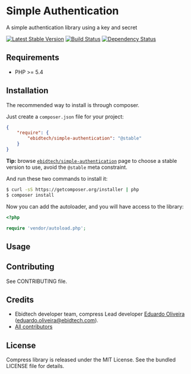 # Simple Authentication #

A simple authentication library using a key and secret

[![Latest Stable Version](https://poser.pugx.org/ebidtech/simple-authentication/v/stable.png)](https://packagist.org/packages/ebidtech/simple-authentication) [![Build Status](https://travis-ci.org/ebidtech/simple-authentication.png?branch=v0.2.4)](https://travis-ci.org/ebidtech/simple-authentication) [![Dependency Status](https://www.versioneye.com/user/projects/529f55ab632bac8452000002/badge.png)](https://www.versioneye.com/user/projects/529f55ab632bac8452000002)

## Requirements ##

* PHP >= 5.4

## Installation ##

The recommended way to install is through composer.

Just create a `composer.json` file for your project:

``` json
{
    "require": {
        "ebidtech/simple-authentication": "@stable"
    }
}
```

**Tip:** browse [`ebidtech/simple-authentication`](https://packagist.org/packages/ebidtech/simple-authentication) page to choose a stable version to use, avoid the `@stable` meta constraint.

And run these two commands to install it:

```bash
$ curl -sS https://getcomposer.org/installer | php
$ composer install
```

Now you can add the autoloader, and you will have access to the library:

```php
<?php

require 'vendor/autoload.php';
```

## Usage ##

## Contributing ##

See CONTRIBUTING file.

## Credits ##

* Ebidtech developer team, compress Lead developer [Eduardo Oliveira](https://github.com/entering) (eduardo.oliveira@ebidtech.com).
* [All contributors](https://github.com/ebidtech/simple-authentication/contributors)

## License ##

Compress library is released under the MIT License. See the bundled LICENSE file for details.

